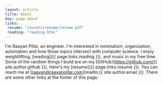 ```yaml
---
layout: article
title: About
key: page-about
links:
 resume: "/assets/resume/resume.pdf"
 reading: "reading.html"
---
```


I'm Raayan Pillai, an engineer. I'm interested in minimalism, organization, automation and how those topics intersect with computer science.
I enjoy weightlifting, [reading]({{ page.links.reading }}), and music in my free time.
Some of the random things I build are on my [GitHub](https://github.com/{{ site.author.github }}).
Here's my [resume]({{ page.links.resume }}). You can reach me at [raayan@raayanpillai.com](mailto:{{ site.author.email }}).
There are some other links at the footer of this page.